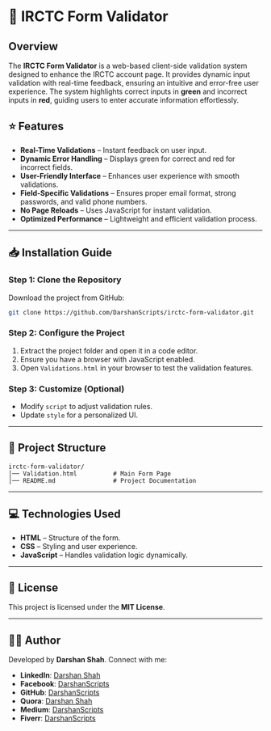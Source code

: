 # 📝 IRCTC Form Validator

## Overview

The **IRCTC Form Validator** is a web-based client-side validation system designed to enhance the IRCTC account page. It provides dynamic input validation with real-time feedback, ensuring an intuitive and error-free user experience. The system highlights correct inputs in **green** and incorrect inputs in **red**, guiding users to enter accurate information effortlessly.

## ⭐ Features

- **Real-Time Validations** – Instant feedback on user input.
- **Dynamic Error Handling** – Displays green for correct and red for incorrect fields.
- **User-Friendly Interface** – Enhances user experience with smooth validations.
- **Field-Specific Validations** – Ensures proper email format, strong passwords, and valid phone numbers.
- **No Page Reloads** – Uses JavaScript for instant validation.
- **Optimized Performance** – Lightweight and efficient validation process.

---

## 📥 Installation Guide

### Step 1: Clone the Repository
Download the project from GitHub:
```sh
git clone https://github.com/DarshanScripts/irctc-form-validator.git
```

### Step 2: Configure the Project
1. Extract the project folder and open it in a code editor.
2. Ensure you have a browser with JavaScript enabled.
3. Open `Validations.html` in your browser to test the validation features.

### Step 3: Customize (Optional)
- Modify `script` to adjust validation rules.
- Update `style` for a personalized UI.

---

## 📂 Project Structure

```
irctc-form-validator/
│── Validation.html          # Main Form Page
│── README.md                # Project Documentation
```

---

## 💻 Technologies Used
- **HTML** – Structure of the form.
- **CSS** – Styling and user experience.
- **JavaScript** – Handles validation logic dynamically.

---

## 📜 License
This project is licensed under the **MIT License**.

---

## 👨‍💻 Author
Developed by **Darshan Shah**. Connect with me:

- **LinkedIn**: [Darshan Shah](https://www.linkedin.com/in/darshan-shah-tech/)
- **Facebook**: [DarshanScripts](https://www.facebook.com/DarshanScripts)
- **GitHub**: [DarshanScripts](https://github.com/DarshanScripts)
- **Quora**: [Darshan Shah](https://www.quora.com/profile/Darshan-Shah-1056)
- **Medium**: [DarshanScripts](https://medium.com/@DarshanScripts)
- **Fiverr**: [DarshanScripts](https://www.fiverr.com/darshanscripts)

